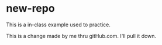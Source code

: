 # new-repo
This is a in-class example used to practice.

This is a change made by me thru gitHub.com. I'll pull it down.
